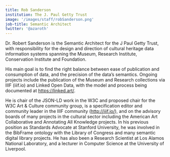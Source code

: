 ```yaml
---
title: Rob Sanderson
institution: The J. Paul Getty Trust
image: '/images/staff/robSanderson.png'
job-title: Semantic Architect
twitter: '@azaroth'
---
```

Dr. Robert Sanderson is the Semantic Architect for the J Paul Getty Trust, with
responsibility for the design and direction of cultural heritage data information
systems spanning the Museum, Research Institute, Conservation Institute and
Foundation.

His main goal is to find the right balance between ease of publication and
consumption of data, and the precision of the data’s semantics. Ongoing projects
include the publication of the Museum and Research collections via IIIF (iiif.io)
and Linked Open Data, with the model and process being documented at
https://linked.art/.

He is chair of the JSON-LD work in the W3C and proposed chair for the W3C Art &
Culture community group, is a specification editor and community leader in the
IIIF community (http://iiif.io/), and on the advisory boards of many projects in
the cultural sector including the American Art Collaborative and Annotating All
Knowledge projects. In his previous position as Standards Advocate at Stanford
University, he was involved in the BibFrame ontology with the Library of
Congress and many semantic digital library projects. He has also been a Research
Scientist at Los Alamos National Laboratory, and a lecturer in Computer Science
at the University of Liverpool.

